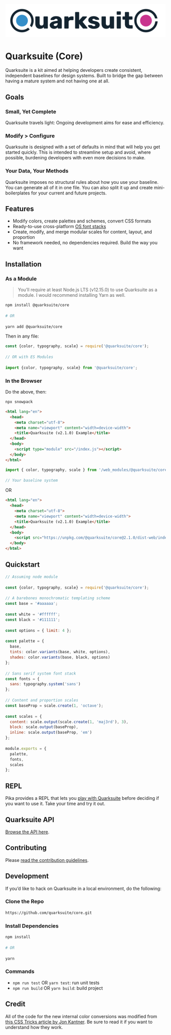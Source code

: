![Quarksuite Logo](assets/logo-with-text-v1.png)

# Quarksuite (Core)

Quarksuite is a kit aimed at helping developers create consistent, independent baselines for design systems. Built to bridge the gap between having a mature system and not having one at all.

## Goals

### Small, Yet Complete

Quarksuite travels light: Ongoing development aims for ease and efficiency.

### Modify > Configure

Quarksuite is designed with a set of defaults in mind that will help you get started quickly. This is intended to streamline setup and avoid, where possible, burdening developers with even more decisions to make.

### Your Data, Your Methods

Quarksuite imposes no structural rules about how you use your baseline. You can generate all of it in one file. You can also split it up and create mini-boilerplates for your current and future projects.

## Features

+ Modify colors, create palettes and schemes, convert CSS formats
+ Ready-to-use cross-platform [OS font stacks](https://systemfontstack.com/)
+ Create, modify, and merge modular scales for content, layout, and proportion
+ No framework needed, no dependencies required. Build the way you want

## Installation

### As a Module

> You’ll require at least Node.js LTS (v12.15.0) to use Quarksuite as a module. I would recommend installing Yarn as well.
```bash
npm install @quarksuite/core

# OR

yarn add @quarksuite/core
```

Then in any file:

```js
const {color, typography, scale} = require('@quarksuite/core');

// OR with ES Modules

import {color, typography, scale} from '@quarksuite/core';
```

### In the Browser

Do the above, then:

```bash
npx snowpack
```

```html
<html lang="en">
  <head>
    <meta charset="utf-8">
    <meta name="viewport" content="width=device-width">
    <title>Quarksuite (v2.1.0) Example</title>
  </head>
  <body>
    <script type="module" src="/index.js"></script>
  </body>
</html>
```

```js
import { color, typography, scale } from '/web_modules/@quarksuite/core.js';

// Your baseline system
```

OR

```html
<html lang="en">
  <head>
    <meta charset="utf-8">
    <meta name="viewport" content="width=device-width">
    <title>Quarksuite (v2.1.0) Example</title>
  </head>
  <body>
    <script src="https://unpkg.com/@quarksuite/core@2.1.0/dist-web/index.js"></script>
  </body>
</html>
```

## Quickstart

```js
// Assuming node module

const {color, typography, scale} = require('@quarksuite/core');

// A barebones monochromatic templating scheme
const base = '#aaaaaa';

const white = '#ffffff';
const black = '#111111';

const options = { limit: 4 };

const palette = {
  base,
  tints: color.variants(base, white, options),
  shades: color.variants(base, black, options)
};

// Sans serif system font stack
const fonts = {
  sans: typography.system('sans')
};

// Content and proportion scales
const baseProp = scale.create(1, 'octave');

const scales = {
  content: scale.output(scale.create(1, 'maj3rd'), 3),
  block: scale.output(baseProp),
  inline: scale.output(baseProp, 'em')
};

module.exports = {
  palette,
  fonts,
  scales
};
```

## REPL

Pika provides a REPL that lets you [play with Quarksuite](https://www.pika.dev/packages/@quarksuite/core/repl) before deciding if you want to use it. Take your time and try it out.

## Quarksuite API

[Browse the API here](API.md).

## Contributing

Please [read the contribution guidelines](CONTRIBUTING.md).

## Development

If you’d like to hack on Quarksuite in a local environment, do the following:

### Clone the Repo

```bash
https://github.com/quarksuite/core.git
```

### Install Dependencies

```bash
npm install 

# OR

yarn
```

### Commands

+ `npm run test`  OR `yarn test`: run unit tests
+ `npm run build`  OR `yarn build`: build project 

## Credit

All of the code for the new internal color conversions was modified from [this CSS Tricks article by Jon Kantner](https://css-tricks.com/converting-color-spaces-in-javascript). Be sure to read it if you want to understand how they work.

